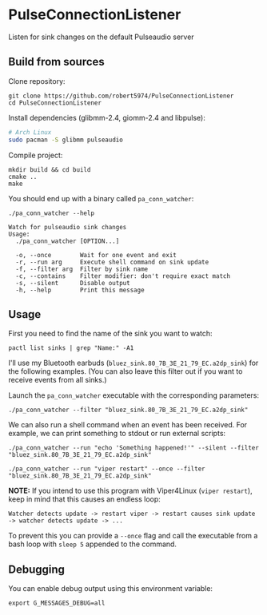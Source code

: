 # PulseConnectionListener
Listen for sink changes on the default Pulseaudio server

## Build from sources

Clone repository:
```
git clone https://github.com/robert5974/PulseConnectionListener
cd PulseConnectionListener
```

Install dependencies (glibmm-2.4, giomm-2.4 and libpulse):
```bash
# Arch Linux
sudo pacman -S glibmm pulseaudio
```

Compile project:
```
mkdir build && cd build
cmake ..
make
```

You should end up with a binary called `pa_conn_watcher`:
```
./pa_conn_watcher --help
```
```
Watch for pulseaudio sink changes
Usage:
  ./pa_conn_watcher [OPTION...]

  -o, --once        Wait for one event and exit
  -r, --run arg     Execute shell command on sink update
  -f, --filter arg  Filter by sink name
  -c, --contains    Filter modifier: don't require exact match
  -s, --silent      Disable output
  -h, --help        Print this message

```

## Usage

First you need to find the name of the sink you want to watch:
```
pactl list sinks | grep "Name:" -A1
```
I'll use my Bluetooth earbuds (`bluez_sink.80_7B_3E_21_79_EC.a2dp_sink`) for the following examples. (You can also leave this filter out if you want to receive events from all sinks.)

Launch the `pa_conn_watcher` executable with the corresponding parameters: 
```
./pa_conn_watcher --filter "bluez_sink.80_7B_3E_21_79_EC.a2dp_sink"
```

We can also run a shell command when an event has been received. For example, we can print something to stdout or run external scripts:
```
./pa_conn_watcher --run "echo 'Something happened!'" --silent --filter "bluez_sink.80_7B_3E_21_79_EC.a2dp_sink"

./pa_conn_watcher --run "viper restart" --once --filter "bluez_sink.80_7B_3E_21_79_EC.a2dp_sink"
```

**NOTE:** If you intend to use this program with Viper4Linux (`viper restart`), keep in mind that this causes an endless loop:
```
Watcher detects update -> restart viper -> restart causes sink update -> watcher detects update -> ...
```
To prevent this you can provide a `--once` flag and call the executable from a bash loop with `sleep 5` appended to the command.

## Debugging

You can enable debug output using this environment variable:
```
export G_MESSAGES_DEBUG=all
```
